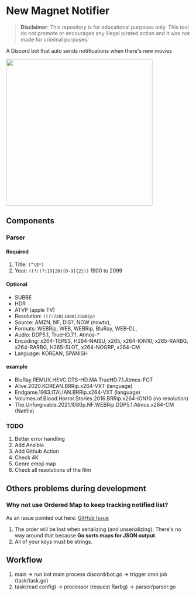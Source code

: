 # New Magnet Notifier
> **Disclaimer**: This repository is for educational purposes only. This tool do not promote or encourages any illegal pirated action and it was not made for criminal purposes.

A Discord bot that auto sends notifications when there's new movies

<img src="https://user-images.githubusercontent.com/10728152/154961582-20c65070-7010-4f61-ba77-f5622a64733d.png" width="400" />

## Components
### Parser
#### Required
1. Title: `(^\S*)`
2. Year: `((?:(?:19|20)[0-9]{2}))`  1900 to 2099
#### Optional
- SUBBE
- HDR
- ATVP (apple TV)
- Resolution: `((?:720|1080|2160)p)`
- Source: AMZN, NF, DIS?, NOW (nowtv), 
- Formats: WEBRip, WEB, WEBRip, BluRay, WEB-DL, 
- Audio: DDP5.1, TrueHD.7.1, Atmos-*
- Encoding: x264-TEPES, H264-NAISU, x265, x264-ION10, x265-RARBG, x264-RARBG, H265-SLOT, x264-NOGRP, x264-CM
- Language: KOREAN, SPANISH

#### example
- BluRay.REMUX.HEVC.DTS-HD.MA.TrueHD.7.1.Atmos-FGT
- Alive.2020.KOREAN.BRRip.x264-VXT (language)
- Endgame.1983.ITALIAN.BRRip.x264-VXT (language)
- Volumes.of.Blood.Horror.Stories.2016.BRRip.x264-ION10 (no resolution)
- The.Unforgivable.2021.1080p.NF.WEBRip.DDP5.1.Atmos.x264-CM (Netflix)

### TODO
1. Better error handling
2. Add Ansible
3. Add Github Action
4. Check 4K
5. Genre emoji map
6. Check all resolutions of the film

## Others problems during development
### Why not use Ordered Map to keep tracking notified list?
As an issue pointed out here: [GitHub Issue](https://github.com/elliotchance/orderedmap/issues/12)
1. The order will be lost when serializing (and unserializing). There's no way around that because **Go sorts maps for JSON output**.
2. All of your keys must be strings.

## Workflow
1. main -> run bot main process discord/bot.go -> trigger cron job (task/task.go)
2. task(read config) -> processor (request Rarbg) -> parser/parser.go
